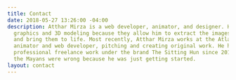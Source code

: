 ```yaml
---
title: Contact
date: 2018-05-27 13:26:00 -04:00
description: Atthar Mirza is a web developer, animator, and designer. He loves interactive
  graphics and 3D modeling because they allow him to extract the images in his brain
  and bring them to life. Most recently, Atthar Mirza works at the Atlantic as a professional
  animator and web developer, pitching and creating original work. He has been doing
  professional freelance work under the brand The Sitting Hun since 2012, and is thankful
  the Mayans were wrong because he was just getting started.
layout: contact
---
```


